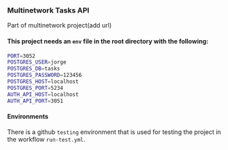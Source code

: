 ### Multinetwork Tasks API

Part of multinetwork project(add url)

#### This project needs an `env` file in the root directory with the following:

```bash
PORT=3052
POSTGRES_USER=jorge
POSTGRES_DB=tasks
POSTGRES_PASSWORD=123456
POSTGRES_HOST=localhost
POSTGRES_PORT=5234
AUTH_API_HOST=localhost
AUTH_API_PORT=3051
```

#### Environments

There is a github `testing` environment that is used for testing the project in the
workflow `run-test.yml`.
